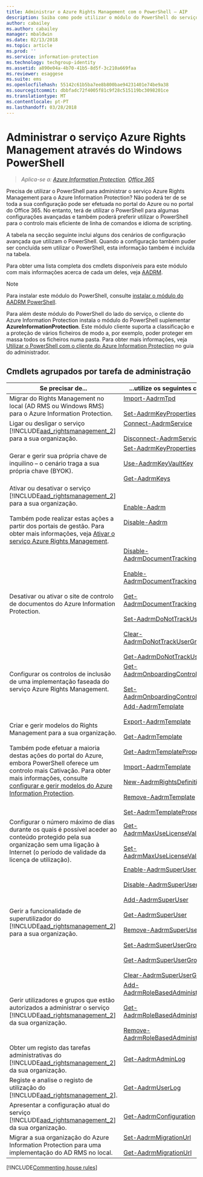 ```yaml
---
title: Administrar o Azure Rights Management com o PowerShell – AIP
description: Saiba como pode utilizar o módulo do PowerShell do serviço Azure Rights Management (AADRM) para o Azure Information Protection para administrar este serviço na sua organização.
author: cabailey
ms.author: cabailey
manager: mbaldwin
ms.date: 02/13/2018
ms.topic: article
ms.prod: ''
ms.service: information-protection
ms.technology: techgroup-identity
ms.assetid: a890e04a-4b70-41b5-8d5f-3c210a669faa
ms.reviewer: esaggese
ms.suite: ems
ms.openlocfilehash: 55142c61b5ba7ee8b800bae94231401e74be9a38
ms.sourcegitcommit: dbbfadc72f4005f81c9f28c515119bc3098201ce
ms.translationtype: MT
ms.contentlocale: pt-PT
ms.lasthandoff: 03/28/2018
---
```

# <a name="administering-the-azure-rights-management-service-by-using-windows-powershell"></a>Administrar o serviço Azure Rights Management através do Windows PowerShell

>*Aplica-se a: [Azure Information Protection](https://azure.microsoft.com/pricing/details/information-protection), [Office 365](http://download.microsoft.com/download/E/C/F/ECF42E71-4EC0-48FF-AA00-577AC14D5B5C/Azure_Information_Protection_licensing_datasheet_EN-US.pdf)*

Precisa de utilizar o PowerShell para administrar o serviço Azure Rights Management para o Azure Information Protection? Não poderá ter de se toda a sua configuração pode ser efetuada no portal do Azure ou no portal do Office 365. No entanto, terá de utilizar o PowerShell para algumas configurações avançadas e também poderá preferir utilizar o PowerShell para o controlo mais eficiente de linha de comandos e idioma de scripting.

A tabela na secção seguinte inclui alguns dos cenários de configuração avançada que utilizam o PowerShell. Quando a configuração também puder ser concluída sem utilizar o PowerShell, esta informação também é incluída na tabela.

Para obter uma lista completa dos cmdlets disponíveis para este módulo com mais informações acerca de cada um deles, veja [AADRM](/powershell/module/aadrm/?view=azureipps#aadrm).

> [!NOTE]
> Para instalar este módulo do PowerShell, consulte [instalar o módulo do AADRM PowerShell](install-powershell.md).

Para além deste módulo do PowerShell do lado do serviço, o cliente do Azure Information Protection instala o módulo do PowerShell suplementar **AzureInformationProtection**. Este módulo cliente suporta a classificação e a proteção de vários ficheiros de modo a, por exemplo, poder proteger em massa todos os ficheiros numa pasta. Para obter mais informações, veja [Utilizar o PowerShell com o cliente do Azure Information Protection](../rms-client/client-admin-guide-powershell.md) no guia do administrador.

## <a name="cmdlets-grouped-by-administration-task"></a>Cmdlets agrupados por tarefa de administração

|Se precisar de...|...utilize os seguintes cmdlets|
|-------------------|------------------------------|
|Migrar do Rights Management no local (AD RMS ou Windows RMS) para o Azure Information Protection.|[Import-AadrmTpd](/powershell/aadrm/vlatest/import-aadrmtpd)<br /><br />[Set-AadrmKeyProperties](/powershell/module/aadrm/set-aadrmkeyproperties)|
|Ligar ou desligar o serviço [!INCLUDE[aad_rightsmanagement_2](../includes/aad_rightsmanagement_2_md.md)] para a sua organização.|[Connect-AadrmService](/powershell/aadrm/vlatest/connect-aadrmservice)<br /><br />[Disconnect-AadrmService](/powershell/aadrm/vlatest/disconnect-aadrmservice)|
|Gerar e gerir sua própria chave de inquilino – o cenário traga a sua própria chave (BYOK).|[Set-AadrmKeyProperties](/powershell/module/aadrm/set-aadrmkeyproperties)<br /><br />[Use-AadrmKeyVaultKey](/powershell/aadrm/vlatest/use-aadrmkeyvaultkey)<br /><br />[Get-AadrmKeys](/powershell/aadrm/vlatest/get-aadrmkeys)|
|Ativar ou desativar o serviço [!INCLUDE[aad_rightsmanagement_2](../includes/aad_rightsmanagement_2_md.md)] para a sua organização.<br /><br />Também pode realizar estas ações a partir dos portais de gestão. Para obter mais informações, veja [Ativar o serviço Azure Rights Management](activate-service.md).|[Enable-Aadrm](/powershell/aadrm/vlatest/enable-aadrm)<br /><br />[Disable-Aadrm](/powershell/aadrm/vlatest/disable-aadrm)|
|Desativar ou ativar o site de controlo de documentos do Azure Information Protection.|[Disable-AadrmDocumentTrackingFeature](/powershell/aadrm/vlatest/disable-aadrmdocumenttrackingfeature)<br /><br />[Enable-AadrmDocumentTrackingFeature](/powershell/aadrm/vlatest/enable-aadrmdocumenttrackingfeature)<br /><br />[Get-AadrmDocumentTrackingFeature](/powershell/aadrm/vlatest/get-aadrmdocumenttrackingfeature)<br /><br />[Set-AadrmDoNotTrackUserGroup](/powershell/module/aadrm/set-aadrmdonottrackusergroup)<br /><br />[Clear-AadrmDoNotTrackUserGroup](/powershell/module/aadrm/Clear-AadrmDoNotTrackUserGroup)<br /><br />[Get-AadrmDoNotTrackUserGroup](/powershell/module/aadrm/get-AadrmDoNotTrackUserGroup)|
|Configurar os controlos de inclusão de uma implementação faseada do serviço Azure Rights Management.|[Get-AadrmOnboardingControlPolicy](/powershell/aadrm/vlatest/get-aadrmonboardingcontrolpolicy)<br /><br />[Set-AadrmOnboardingControlPolicy](/powershell/aadrm/vlatest/set-aadrmonboardingcontrolpolicy)|
|Criar e gerir modelos do Rights Management para a sua organização.<br /><br />Também pode efetuar a maioria destas ações do portal do Azure, embora PowerShell oferece um controlo mais Cativação. Para obter mais informações, consulte [configurar e gerir modelos do Azure Information Protection](configure-policy-templates.md).|[Add-AadrmTemplate](/powershell/aadrm/vlatest/add-aadrmtemplate)<br /><br />[Export-AadrmTemplate](/powershell/aadrm/vlatest/export-aadrmtemplate)<br /><br />[Get-AadrmTemplate](/powershell/aadrm/vlatest/get-aadrmtemplate)<br /><br />[Get-AadrmTemplateProperty](/powershell/aadrm/vlatest/get-aadrmtemplateproperty)<br /><br />[Import-AadrmTemplate](/powershell/aadrm/vlatest/import-aadrmtemplate)<br /><br />[New-AadrmRightsDefinition](/powershell/aadrm/vlatest/new-aadrmrightsdefinition)<br /><br />[Remove-AadrmTemplate](/powershell/aadrm/vlatest/remove-aadrmtemplate)<br /><br />[Set-AadrmTemplateProperty](/powershell/aadrm/vlatest/set-aadrmtemplateproperty)|
|Configurar o número máximo de dias durante os quais é possível aceder ao conteúdo protegido pela sua organização sem uma ligação à Internet (o período de validade da licença de utilização).|[Get-AadrmMaxUseLicenseValidityTime](/powershell/aadrm/vlatest/get-aadrmmaxuselicensevaliditytime)<br /><br />[Set-AadrmMaxUseLicenseValidityTime](/powershell/aadrm/vlatest/set-aadrmmaxuselicensevaliditytime)|
|Gerir a funcionalidade de superutilizador do [!INCLUDE[aad_rightsmanagement_2](../includes/aad_rightsmanagement_2_md.md)] para a sua organização.|[Enable-AadrmSuperUserFeature](/powershell/aadrm/vlatest/enable-aadrmsuperuserfeature)<br /><br />[Disable-AadrmSuperUserFeature](/powershell/aadrm/vlatest/disable-aadrmsuperuserfeature)<br /><br />[Add-AadrmSuperUser](/powershell/aadrm/vlatest/add-aadrmsuperuser)<br /><br />[Get-AadrmSuperUser](/powershell/aadrm/vlatest/get-aadrmsuperuser)<br /><br />[Remove-AadrmSuperUser](/powershell/aadrm/vlatest/remove-aadrmsuperuser)<br /><br />[Set-AadrmSuperUserGroup](/powershell/aadrm/vlatest/set-aadrmsuperusergroup)<br /><br />[Get-AadrmSuperUserGroup](/powershell/aadrm/vlatest/get-aadrmsuperusergroup)<br /><br />[Clear-AadrmSuperUserGroup](/powershell/aadrm/vlatest/clear-aadrmsuperusergroup)|
|Gerir utilizadores e grupos que estão autorizados a administrar o serviço [!INCLUDE[aad_rightsmanagement_2](../includes/aad_rightsmanagement_2_md.md)] da sua organização.|[Add-AadrmRoleBasedAdministrator](/powershell/aadrm/vlatest/add-aadrmrolebasedadministrator)<br /><br />[Get-AadrmRoleBasedAdministrator](/powershell/aadrm/vlatest/get-aadrmrolebasedadministrator)<br /><br />[Remove-AadrmRoleBasedAdministrator](/powershell/aadrm/vlatest/remove-aadrmrolebasedadministrator)|
|Obter um registo das tarefas administrativas do [!INCLUDE[aad_rightsmanagement_2](../includes/aad_rightsmanagement_2_md.md)] da sua organização.|[Get-AadrmAdminLog](https://msdn.microsoft.com/library/azure/dn629430.aspx)|
|Registe e analise o registo de utilização do [!INCLUDE[aad_rightsmanagement_2](../includes/aad_rightsmanagement_2_md.md)].|[Get-AadrmUserLog](/powershell/aadrm/vlatest/get-aadrmuserlog)|
|Apresentar a configuração atual do serviço [!INCLUDE[aad_rightsmanagement_2](../includes/aad_rightsmanagement_2_md.md)] da sua organização.|[Get-AadrmConfiguration](/powershell/aadrm/vlatest/get-aadrmconfiguration)|
|Migrar a sua organização do Azure Information Protection para uma implementação do AD RMS no local.|[Set-AadrmMigrationUrl](/powershell/aadrm/vlatest/set-aadrmmigrationurl)<br /><br />[Get-AadrmMigrationUrl](/powershell/aadrm/vlatest/get-aadrmmigrationurl)|

[!INCLUDE[Commenting house rules](../includes/houserules.md)]
